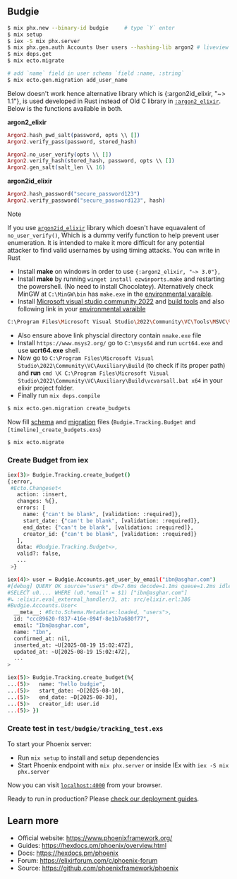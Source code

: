 ## Budgie     
```bash
$ mix phx.new --binary-id budgie     # type `Y` enter
$ mix setup
$ iex -S mix phx.server
$ mix phx.gen.auth Accounts User users --hashing-lib argon2 # liveview based auth, type `Y`
$ mix deps.get
$ mix ecto.migrate

# add `name` field in user schema `field :name, :string`
$ mix ecto.gen.migration add_user_name
```     

Below doesn't work hence alternative library which is {:argon2id_elixir, "~> 1.1"}, is used developed in Rust instead of Old C library in [`:argon2_elixir`](https://hexdocs.pm/argon2_elixir/1.2.0/Argon2.html). Below is the functions available in both. 
    
**argon2_elixir**   
```elixir
Argon2.hash_pwd_salt(password, opts \\ [])
Argon2.verify_pass(password, stored_hash)

Argon2.no_user_verify(opts \\ [])
Argon2.verify_hash(stored_hash, password, opts \\ [])
Argon2.gen_salt(salt_len \\ 16)
```    
   
**argon2id_elixir**  
```elixir 
Argon2.hash_password("secure_password123")  
Argon2.verify_password("secure_password123", hash) 
```      

> [!NOTE]    
> If you use [`argon2id_elixir`](https://hexdocs.pm/argon2id_elixir/Argon2.html) library which doesn't have equavalent of `no_user_verify()`, Which is a dummy verify function to help prevent user enumeration. It is intended to make it more difficult for any potential attacker to find valid usernames by using timing attacks. 
> You can write in Rust  

- Install **make** on windows in order to use `{:argon2_elixir, "~> 3.0"},`     
- Install **make** by running `winget install ezwinports.make` and restarting the powershell. (No need to install Chocolatey). Alternatively check MinGW at `C:\MinGW\bin` has `make.exe` in the <ins>environmental varaible</ins>.      
- Install <ins>Microsoft visual studio community 2022</ins> and <ins>build tools</ins> and also following link in your <ins>environmental varaible</ins>
```bash
C:\Program Files\Microsoft Visual Studio\2022\Community\VC\Tools\MSVC\%YOUR_VERSION%\bin\Hostx64\x64
```       
- Also ensure above link physcial directory contain `nmake.exe` file   
- Install `https://www.msys2.org/` go to  `C:\msys64` and run `ucrt64.exe` and use **ucrt64.exe** shell. 
- Now go to `C:\Program Files\Microsoft Visual Studio\2022\Community\VC\Auxiliary\Build` (to check if its proper path) and **run** `cmd \K C:\Program Files\Microsoft Visual Studio\2022\Community\VC\Auxiliary\Build\vcvarsall.bat x64`  in your elixir project folder.    
- Finally run `mix deps.compile`    
     
```bash
$ mix ecto.gen.migration create_budgets     
```    
    
Now fill <ins>schema</ins> and <ins>migration</ins> files (`Budgie.Tracking.Budget` and `[timeline]_create_budgets.exs`)    
   
```bash
$ mix ecto.migrate   
```       
     
### Create Budget from iex
```bash
iex(3)> Budgie.Tracking.create_budget()
{:error,
 #Ecto.Changeset<
   action: :insert,
   changes: %{},
   errors: [
     name: {"can't be blank", [validation: :required]},
     start_date: {"can't be blank", [validation: :required]},
     end_date: {"can't be blank", [validation: :required]},
     creator_id: {"can't be blank", [validation: :required]}
   ],
   data: #Budgie.Tracking.Budget<>,
   valid?: false,
   ...
 >}

iex(4)> user = Budgie.Accounts.get_user_by_email("ibn@asghar.com")
#[debug] QUERY OK source="users" db=7.6ms decode=1.1ms queue=1.2ms idle=1343.5ms
#SELECT u0.... WHERE (u0."email" = $1) ["ibn@asghar.com"]
#↳ :elixir.eval_external_handler/3, at: src/elixir.erl:386
#Budgie.Accounts.User<
  __meta__: #Ecto.Schema.Metadata<:loaded, "users">,
  id: "ccc89620-f837-416e-894f-8e1b7a680f77",
  email: "Ibn@asghar.com",
  name: "Ibn",
  confirmed_at: nil,
  inserted_at: ~U[2025-08-19 15:02:47Z],
  updated_at: ~U[2025-08-19 15:02:47Z],
  ...
>

iex(5)> Budgie.Tracking.create_budget(%{
...(5)>   name: "hello budgie",
...(5)>   start_date: ~D[2025-08-10],
...(5)>   end_date: ~D[2025-08-30],
...(5)>   creator_id: user.id
...(5)> })
```     
    
### Create test in `test/budgie/tracking_test.exs`    
    



To start your Phoenix server:

  * Run `mix setup` to install and setup dependencies
  * Start Phoenix endpoint with `mix phx.server` or inside IEx with `iex -S mix phx.server`

Now you can visit [`localhost:4000`](http://localhost:4000) from your browser.

Ready to run in production? Please [check our deployment guides](https://hexdocs.pm/phoenix/deployment.html).

## Learn more

  * Official website: https://www.phoenixframework.org/
  * Guides: https://hexdocs.pm/phoenix/overview.html
  * Docs: https://hexdocs.pm/phoenix
  * Forum: https://elixirforum.com/c/phoenix-forum
  * Source: https://github.com/phoenixframework/phoenix
